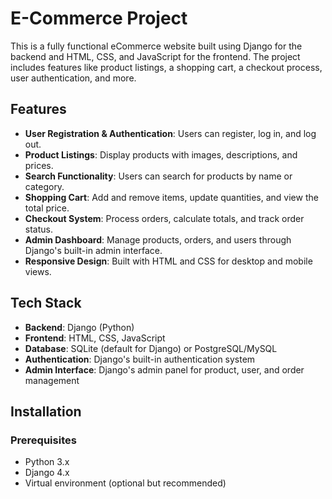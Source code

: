 # E-Commerce Project

This is a fully functional eCommerce website built using Django for the backend and HTML, CSS, and JavaScript for the frontend. The project includes features like product listings, a shopping cart, a checkout process, user authentication, and more.

## Features

- **User Registration & Authentication**: Users can register, log in, and log out.
- **Product Listings**: Display products with images, descriptions, and prices.
- **Search Functionality**: Users can search for products by name or category.
- **Shopping Cart**: Add and remove items, update quantities, and view the total price.
- **Checkout System**: Process orders, calculate totals, and track order status.
- **Admin Dashboard**: Manage products, orders, and users through Django's built-in admin interface.
- **Responsive Design**: Built with HTML and CSS for desktop and mobile views.


## Tech Stack

- **Backend**: Django (Python)
- **Frontend**: HTML, CSS, JavaScript
- **Database**: SQLite (default for Django) or PostgreSQL/MySQL
- **Authentication**: Django's built-in authentication system
- **Admin Interface**: Django's admin panel for product, user, and order management

## Installation

### Prerequisites

- Python 3.x
- Django 4.x
- Virtual environment (optional but recommended)

